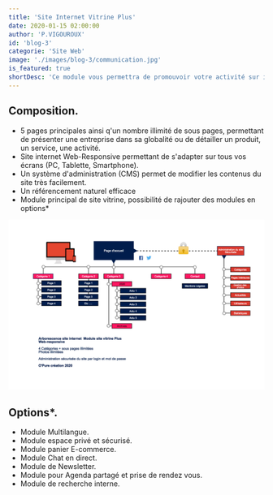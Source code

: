 ```yaml
---
title: 'Site Internet Vitrine Plus'
date: 2020-01-15 02:00:00
author: 'P.VIGOUROUX'
id: 'blog-3'
categorie: 'Site Web'
image: './images/blog-3/communication.jpg'
is_featured: true
shortDesc: 'Ce module vous permettra de promouvoir votre activité sur internet de manière simple et efficace. Les différentes catégories vous permettent de présenter une entreprise dans sa globalité ou de rentrer dans les détails d’un produit, d’un service, ou d’une activité plus précise.'
---
```


<div class="rn-blog-meta-area section-pb-xl">
    <div class="row">
        <div class="col-1 offset-1">
            <h2>Composition.</h2>
        </div>
        <div class="col-2 offset-1">
            <div class="rn-blog-content">
                <ul>
                <li>5 pages principales ainsi q'un nombre illimité de sous pages, permettant de présenter une entreprise dans sa globalité ou de détailler un produit, un service, une activité.</li>
                <li>Site internet Web-Responsive permettant de s'adapter sur tous vos écrans (PC, Tablette, Smartphone).</li>
                <li>Un système d'administration (CMS) permet de modifier les contenus du site très facilement.</li>
                <li>Un référencement naturel efficace</li>
                <li>Module principal de site vitrine, possibilité de rajouter des modules en options*</li>
            </ul>
            </div>
        </div>
    </div>
</div>

<div class="full-width-box">
    <img src="./images/blog-3/module-site-vitrine.jpg" alt="Module site internet vitrine"/>
</div>

<div class="rn-blog-meta-area section-ptb-xl">
    <div class="row">
        <div class="col-1 offset-1">
            <h2>Options*.</h2>
        </div>
        <div class="col-2 offset-1">
            <div class="rn-blog-content">
               <ul>
                <li>Module Multilangue.</li>
                <li>Module espace privé et sécurisé.</li>
                <li>Module panier E-commerce.</li>
                <li>Module Chat en direct.</li>
                <li>Module de Newsletter.</li>
                <li>Module pour Agenda partagé et prise de rendez vous.</li>
                <li>Module de recherche interne.</li>
               </ul>
            </div>
        </div>
    </div>
</div>
